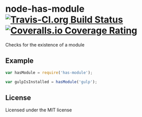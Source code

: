 # node-has-module [![Travis-CI.org Build Status](https://img.shields.io/travis/Qix-/node-has-module.svg?style=flat-square)](https://travis-ci.org/Qix-/node-has-module) [![Coveralls.io Coverage Rating](https://img.shields.io/coveralls/Qix-/node-has-module.svg?style=flat-square)](https://coveralls.io/r/Qix-/node-has-module)
Checks for the existence of a module

## Example

```javascript
var hasModule = require('has-module');

var gulpIsInstalled = hasModule('gulp');
```

## License
Licensed under the MIT license
